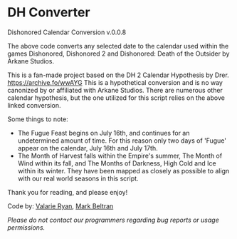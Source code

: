 # DH Converter
Dishonored Calendar Conversion v.0.0.8

The above code converts any selected date to the calendar used within the games Dishonored, Dishonored 2 and Dishonored: Death of the Outsider by Arkane Studios. 

This is a fan-made project based on the DH 2 Calendar Hypothesis by Drer. <https://archive.fo/wwAYG> This is a hypothetical conversion and is no way canonized by or affiliated with Arkane Studios. There are numerous other calendar hypothesis, but the one utilized for this script relies on the above linked conversion.

Some things to note: 
* The Fugue Feast begins on July 16th, and continues for an undetermined amount of time. For this reason only two days of 'Fugue' appear on the calendar, July 16th and July 17th. 
* The Month of Harvest falls within the Empire's summer, The Month of Wind within its fall, and The Months of Darkness, High Cold and Ice within its winter. They have been mapped as closely as possible to align with our real world seasons in this script.

Thank you for reading, and please enjoy!

Code by: <a href="https://github.com/dhconverter">Valarie Ryan</a>, <a href="https://github.com/adlez27">Mark Beltran</a>

*Please do not contact our programmers regarding bug reports or usage permissions.*
